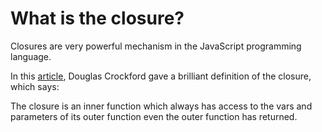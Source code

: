 # What is the closure?

Closures are very powerful mechanism in the JavaScript programming language. 

In this [article](http://javascript.crockford.com/private.html), Douglas Crockford gave a brilliant definition of the closure, which says: 

The closure is an inner function which always has access to the vars and parameters of its outer function even the outer function has returned.

